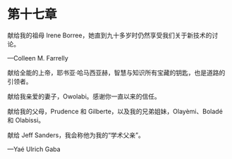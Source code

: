 # 第十七章

献给我的祖母 Irene Borree，她直到九十多岁时仍然享受我们关于新技术的讨论。

—Colleen M. Farrelly

献给全能的上帝，耶书亚·哈马西亚赫，智慧与知识所有宝藏的钥匙，也是道路的引领者。

献给我亲爱的妻子，Owolabi。感谢你一直以来的信任。

献给我的父母，Prudence 和 Gilberte，以及我的兄弟姐妹，Olayèmi、Boladé 和 Olabissi。

献给 Jeff Sanders，我会称他为我的“学术父亲”。

—Yaé Ulrich Gaba
